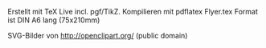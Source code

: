 Erstellt mit TeX Live incl. pgf/TikZ.
Kompilieren mit pdflatex Flyer.tex
Format ist DIN A6 lang (75x210mm)

SVG-Bilder von http://openclipart.org/ (public domain)